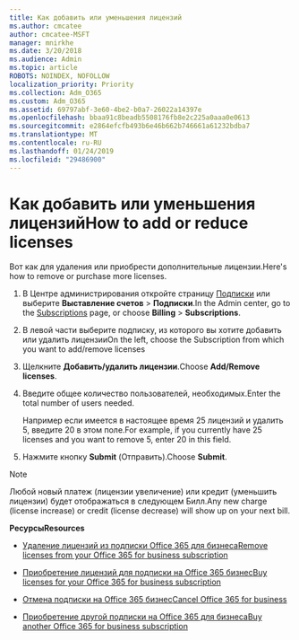 ```yaml
---
title: Как добавить или уменьшения лицензий
ms.author: cmcatee
author: cmcatee-MSFT
manager: mnirkhe
ms.date: 3/20/2018
ms.audience: Admin
ms.topic: article
ROBOTS: NOINDEX, NOFOLLOW
localization_priority: Priority
ms.collection: Adm_O365
ms.custom: Adm_O365
ms.assetid: 69797abf-3e60-4be2-b0a7-26022a14397e
ms.openlocfilehash: bbaa91c8beadb5508176fb8e2c225a0aaa0e0613
ms.sourcegitcommit: e2864efcfb493b6e46b662b746661a61232bdba7
ms.translationtype: MT
ms.contentlocale: ru-RU
ms.lasthandoff: 01/24/2019
ms.locfileid: "29486900"
---
```

# <a name="how-to-add-or-reduce-licenses"></a><span data-ttu-id="75246-102">Как добавить или уменьшения лицензий</span><span class="sxs-lookup"><span data-stu-id="75246-102">How to add or reduce licenses</span></span>

<span data-ttu-id="75246-103">Вот как для удаления или приобрести дополнительные лицензии.</span><span class="sxs-lookup"><span data-stu-id="75246-103">Here's how to remove or purchase more licenses.</span></span>
  
1. <span data-ttu-id="75246-104">В Центре администрирования откройте страницу [Подписки](https://go.microsoft.com/fwlink/p/?linkid=842054) или выберите **Выставление счетов** \> **Подписки**.</span><span class="sxs-lookup"><span data-stu-id="75246-104">In the Admin center, go to the [Subscriptions](https://go.microsoft.com/fwlink/p/?linkid=842054) page, or choose **Billing** \> **Subscriptions**.</span></span>
    
2. <span data-ttu-id="75246-105">В левой части выберите подписку, из которого вы хотите добавить или удалить лицензии</span><span class="sxs-lookup"><span data-stu-id="75246-105">On the left, choose the Subscription from which you want to add/remove licenses</span></span>
    
3. <span data-ttu-id="75246-106">Щелкните **Добавить/удалить лицензии**.</span><span class="sxs-lookup"><span data-stu-id="75246-106">Choose **Add/Remove licenses**.</span></span>
    
4. <span data-ttu-id="75246-107">Введите общее количество пользователей, необходимых.</span><span class="sxs-lookup"><span data-stu-id="75246-107">Enter the total number of users needed.</span></span>
    
    <span data-ttu-id="75246-108">Например если имеется в настоящее время 25 лицензий и удалить 5, введите 20 в этом поле.</span><span class="sxs-lookup"><span data-stu-id="75246-108">For example, if you currently have 25 licenses and you want to remove 5, enter 20 in this field.</span></span>
    
5. <span data-ttu-id="75246-109">Нажмите кнопку **Submit** (Отправить).</span><span class="sxs-lookup"><span data-stu-id="75246-109">Choose **Submit**.</span></span>
    
> [!NOTE]
> <span data-ttu-id="75246-110">Любой новый платеж (лицензии увеличение) или кредит (уменьшить лицензии) будет отображаться в следующем Билл.</span><span class="sxs-lookup"><span data-stu-id="75246-110">Any new charge (license increase) or credit (license decrease) will show up on your next bill.</span></span> 
  
 <span data-ttu-id="75246-111">**Ресурсы**</span><span class="sxs-lookup"><span data-stu-id="75246-111">**Resources**</span></span>
  
- [<span data-ttu-id="75246-112">Удаление лицензий из подписки Office 365 для бизнеса</span><span class="sxs-lookup"><span data-stu-id="75246-112">Remove licenses from your Office 365 for business subscription</span></span>](https://support.office.com/article/9c64d127-e2dd-4ecc-81f5-2f87e5a74803)
    
- [<span data-ttu-id="75246-113">Приобретение лицензий для подписки на Office 365 бизнес</span><span class="sxs-lookup"><span data-stu-id="75246-113">Buy licenses for your Office 365 for business subscription</span></span>](https://support.office.com/article/36081d8d-b3fa-4948-8c34-e217bba825e1)
    
- [<span data-ttu-id="75246-114">Отмена подписки на Office 365 бизнес</span><span class="sxs-lookup"><span data-stu-id="75246-114">Cancel Office 365 for business</span></span>](https://support.office.com/article/b1bc0bef-4608-4601-813a-cdd9f746709a)
    
- [<span data-ttu-id="75246-115">Приобретение другой подписки на Office 365 для бизнеса</span><span class="sxs-lookup"><span data-stu-id="75246-115">Buy another Office 365 for business subscription</span></span>](https://support.office.com/article/fab3b86c-3359-4042-8692-5d4dc7550b7c)
    

